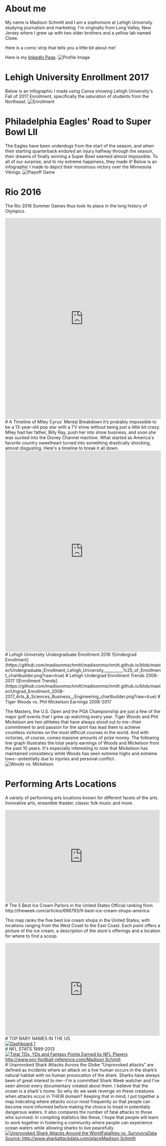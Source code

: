
# About me


My name is Madison Schmitt and I am a sophomore at Lehigh University studying journalism and marketing. I'm originally from Long Valley, New Jersey where I grew up with two older brothers and a yellow lab named Cloee.

Here is a comic strip that tells you a little bit about me!

Here is my [linkedIn Page](https://www.linkedin.com/feed/).
![Profile Image](https://github.com/madisonmschmitt/madisonmschmitt.github.io/blob/master/IMG_5550.JPG?raw=true)

# Lehigh University Enrollment 2017
Below is an infographic I made using Canva showing Lehigh University's Fall of 2017 Enrollment, specifically the saturation of students from the Northeast.
![Enrollment](https://github.com/madisonmschmitt/madisonmschmitt.github.io/blob/master/Is%20Lehigh%20Geographically%20Diverse_Undergraduate%20Enrollment%202017.jpg?raw=true)

# Philadelphia Eagles' Road to Super Bowl LII
The Eagles have been underdogs from the start of the season, and when their starting quarterback endured an injury halfway through the season, their dreams of finally winning a Super Bowl seemed almost impossible. To all of our surprise, and to my extreme happiness, they made it! Below is an infographic I made to depict their monstrous victory over the Minnesota Vikings. 
![Playoff Game](https://github.com/madisonmschmitt/madisonmschmitt.github.io/blob/master/ROAD%20TO%20THE%20SUPERBOWL%20(5).jpg?raw=true)

# Rio 2016
The Rio 2016 Summer Games thus took its place in the long history of Olympics.
<iframe src='https://cdn.knightlab.com/libs/timeline3/latest/embed/index.html?source=1d8ehFnET-4kXbqxt-qlYl8eImN3JuRpapXJSAC8itaI&font=Default&lang=en&initial_zoom=2&height=650' width='100%' height='650' webkitallowfullscreen mozallowfullscreen allowfullscreen frameborder='0'></iframe>
# A Timeline of Miley Cyrus' Mental Breakdown
It’s probably impossible to be a 13-year-old pop star with a TV show without being just a little bit crazy. Miley had her father, Billy Ray, push her into show business, and soon she was sucked into the Disney Channel machine. What started as America's favorite country sweetheart turned into something drastically shocking, almost disgusting. Here's a timeline to break it all down.
<iframe src='https://cdn.knightlab.com/libs/timeline3/latest/embed/index.html?source=1DYHaG4GadC0zVkkkhQN49-8WrLa5RQWcunLoWKFP3j4&font=Default&lang=en&initial_zoom=2&height=650' width='100%' height='650' webkitallowfullscreen mozallowfullscreen allowfullscreen frameborder='0'></iframe>
# Lehigh University Undergraduate Enrollment 2016
![Undergrad Enrollment](https://github.com/madisonmschmitt/madisonmschmitt.github.io/blob/master/Undergraduate_Enrollment_Lehigh_University__________%25_of_Enrollment_chartbuilder.png?raw=true)
# Lehigh Undergrad Enrollment Trends 2008-2017
![Enrollment Trends](https://github.com/madisonmschmitt/madisonmschmitt.github.io/blob/master/Ungrad_Enrollment_2008-2017_Arts_&_Sciences_Business__Engineering_chartbuilder.png?raw=true)
# Tiger Woods vs. Phil Mickelson Earnings 2008-2017

The Masters, the U.S. Open and the PGA Championship are just a few of the major golf events that I grew up watching every year. Tiger Woods and Phil Mickelson are two athletes that have always stood out to me--their commitment to and passion for the sport has lead them to achieve countless victories on the most difficult courses in the world. And with victories, of course, comes massive amounts of prize money. The following line graph illustrates the total yearly earnings of Woods and Mickelson from the past 10 years. It's especially interesting to note that Mickelson has maintained consistency while Woods has seen extreme highs and extreme lows--potentially due to injuries and personal conflict.
![Woods vs. Mickelson](https://github.com/madisonmschmitt/madisonmschmitt.github.io/blob/master/Woods_vs._Mickelson_Earnings_2008-2017_Tiger_Woods_Phil_Mickelson_chartbuilder.png?raw=true)
# Performing Arts Locations
A variety of performing arts locations known for different facets of the arts. Innovative arts, ensemble theater, classic folk music and more.
<iframe width="500" height="300" scrolling="no" frameborder="no" src="https://fusiontables.google.com/embedviz?q=select+col0+from+1Boor62INU_k5p8YJ1Zn9_IWjPuCLIk07ZsFII9PQ&amp;viz=MAP&amp;h=false&amp;lat=41.968549402444104&amp;lng=-72.76510467822264&amp;t=1&amp;z=6&amp;l=col0&amp;y=2&amp;tmplt=3&amp;hml=ONE_COL_LAT_LNG"></iframe>
# The 5 Best Ice Cream Parlors in the United States
Official ranking from http://theweek.com/articles/698793/9-best-ice-cream-shops-america

This map ranks the five best ice cream shops in the United States, with locations ranging from the West Coast to the East Coast. Each point offers a picture of the ice cream, a description of the store's offerings and a location for where to find a scoop. 
<iframe width="500" height="300" scrolling="no" frameborder="no" src="https://fusiontables.google.com/embedviz?q=select+col0+from+1fJn_6lSY00rNzaUX3GayvGL4JCMHRemTHUWQQQ8I&amp;viz=MAP&amp;h=false&amp;lat=44.543328893264686&amp;lng=-101.3448496499999&amp;t=1&amp;z=3&amp;l=col0&amp;y=2&amp;tmplt=2&amp;hml=ONE_COL_LAT_LNG"></iframe>
# TOP BABY NAMES IN THE US
<div class='tableauPlaceholder' id='viz1519073798109' style='position: relative'><noscript><a href='#'><img alt='Dashboard 1 ' src='https:&#47;&#47;public.tableau.com&#47;static&#47;images&#47;29&#47;295NYBGR9&#47;1_rss.png' style='border: none' /></a></noscript><object class='tableauViz'  style='display:none;'><param name='host_url' value='https%3A%2F%2Fpublic.tableau.com%2F' /> <param name='embed_code_version' value='3' /> <param name='path' value='shared&#47;295NYBGR9' /> <param name='toolbar' value='yes' /><param name='static_image' value='https:&#47;&#47;public.tableau.com&#47;static&#47;images&#47;29&#47;295NYBGR9&#47;1.png' /> <param name='animate_transition' value='yes' /><param name='display_static_image' value='yes' /><param name='display_spinner' value='yes' /><param name='display_overlay' value='yes' /><param name='display_count' value='yes' /><param name='filter' value='publish=yes' /></object></div><script type='text/javascript'>var divElement = document.getElementById('viz1519073798109');var vizElement = divElement.getElementsByTagName('object')[0];                    vizElement.style.width='100%';vizElement.style.height=(divElement.offsetWidth*0.75)+'px';var scriptElement = document.createElement('script');scriptElement.src ='https://public.tableau.com/javascripts/api/viz_v1.js';                   vizElement.parentNode.insertBefore(scriptElement,vizElement);</script>
# NFL STATS 1999-2013
<div class='tableauPlaceholder' id='viz1519245779405' style='position: relative'><noscript><a href='#'><img alt='Total TDs, YDs and Fantasy Points Earned by NFL Players http:&#47;&#47;www.pro-football-reference.com&#47;Madison Schmitt ' src='https:&#47;&#47;public.tableau.com&#47;static&#47;images&#47;nf&#47;nfloffensivestats&#47;Story1&#47;1_rss.png' style='border: none' /></a></noscript><object class='tableauViz'  style='display:none;'><param name='host_url' value='https%3A%2F%2Fpublic.tableau.com%2F' /> <param name='embed_code_version' value='3' /> <param name='site_root' value='' /><param name='name' value='nfloffensivestats&#47;Story1' /><param name='tabs' value='no' /><param name='toolbar' value='yes' /><param name='static_image' value='https:&#47;&#47;public.tableau.com&#47;static&#47;images&#47;nf&#47;nfloffensivestats&#47;Story1&#47;1.png' /> <param name='animate_transition' value='yes' /><param name='display_static_image' value='yes' /><param name='display_spinner' value='yes' /><param name='display_overlay' value='yes' /><param name='display_count' value='yes' /><param name='filter' value='publish=yes' /></object></div>  <script type='text/javascript'>  var divElement = document.getElementById('viz1519245779405');   var vizElement = divElement.getElementsByTagName('object')[0];              vizElement.style.width='1016px';vizElement.style.height='991px'; var scriptElement = document.createElement('script');  scriptElement.src = 'https://public.tableau.com/javascripts/api/viz_v1.js';                    vizElement.parentNode.insertBefore(scriptElement, vizElement); </script>
# Unprovoked Shark Attacks Across the Globe
“Unprovoked attacks” are defined as incidents where an attack on a live human occurs in the shark’s natural habitat with no human provocation of the shark. Sharks have always been of great interest to me--I'm a committed Shark Week watcher and I've seen almost every documentary created about them. I believe that the ocean is a shark's home. So why do we seek revenge on these creatures when attacks occur in THEIR domain? Keeping that in mind, I put together a map indicating where attacks occur most frequently so that people can become more informed before making the choice to tread in potentially dangerous waters. It also compares the number of fatal attacks to those who survived. In compiling statistics like these, I hope that people will learn to work together in fostering a community where people can experience ocean waters while allowing sharks to live peacefully.
<div class='tableauPlaceholder' id='viz1520199560423' style='position: relative'><noscript><a href='#'><img alt='Unprovoked Shark Attacks Around the WorldFatalities vs. SurvivorsData Source: http:&#47;&#47;www.sharkattackdata.com&#47;placeMadison Schmitt ' src='https:&#47;&#47;public.tableau.com&#47;static&#47;images&#47;85&#47;85Y76C9YZ&#47;1_rss.png' style='border: none' /></a></noscript><object class='tableauViz'  style='display:none;'><param name='host_url' value='https%3A%2F%2Fpublic.tableau.com%2F' /> <param name='embed_code_version' value='3' /> <param name='path' value='shared&#47;85Y76C9YZ' /> <param name='toolbar' value='yes' /><param name='static_image' value='https:&#47;&#47;public.tableau.com&#47;static&#47;images&#47;85&#47;85Y76C9YZ&#47;1.png' /> <param name='animate_transition' value='yes' /><param name='display_static_image' value='yes' /><param name='display_spinner' value='yes' /><param name='display_overlay' value='yes' /><param name='display_count' value='yes' /></object></div> <script type='text/javascript'>  var divElement = document.getElementById('viz1520199560423'); var vizElement = divElement.getElementsByTagName('object')[0];   vizElement.style.width='1016px';vizElement.style.height='991px'; var scriptElement = document.createElement('script');  scriptElement.src = 'https://public.tableau.com/javascripts/api/viz_v1.js'; vizElement.parentNode.insertBefore(scriptElement, vizElement); </script>
